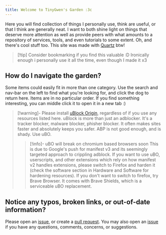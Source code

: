 ```yaml
---
title: Welcome to TinyGwen's Garden :3c
---
```

Here you will find collection of things I personally use, think are useful, or that I think are generally neat. I want to both shine light on things that deserve more attention as well as provide peers with what amounts to a repository of services, tools, and even tutorials to some extent. Oh, and there's cool stuff too. This site was made with [Quartz](https://quartz.jzhao.xyz/) btw!

> [!tip] Consider bookmarking if you find this valuable :D
> Ironically enough i personally use it all the time, even though I made it x3
## How do I navigate the garden?
Some items could easily fit in more than one category. Use the search and nav-bar on the left to find what you're looking for, and click the dog to return here. Items are in no particular order. If you find something interesting, you can middle click it to open it in a new tab :)

> [!warning]- Please install [uBlock Origin](https://github.com/gorhill/uBlock), regardless of if you use any resources listed here.
> uBlock is more than just an adblocker. It's a tracker blocker, malware blocker, phisher blocker. It often makes sites faster and absolutely keeps you safer. ABP is not good enough, and is shady. Use uBO.
>> [!info]- uBO will break on chromium based browsers soon
>> This is due to Google's push for manifest v3 and its seemingly targeted approach to crippling adblock. If you want to use uBO, userscripts, and other extensions which rely on how manifest v2 handles extensions, please switch to Firefox and harden it (check the software section in Hardware and Software for hardening resources). If you don't want to switch to firefox, try Brave Browser. It comes with Brave Shields, which is a serviceable uBO replacement. 
## Notice any typos, broken links, or out-of-date information? 
Please open an [issue](https://github.com/tinygwen/TinyGwens-Garden/issues), or create a [pull request](https://github.com/tinygwen/TinyGwens-Garden/pulls).
You may also open an [issue](https://github.com/tinygwen/TinyGwens-Garden/issues) if you have any questions, comments, concerns, or suggestions.